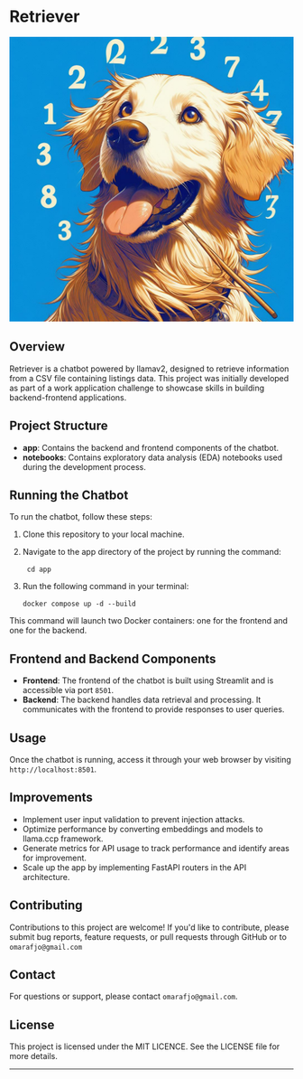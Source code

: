 # Retriever

![Retriever](./app/frontend/props/retriever.jpeg)


## Overview

Retriever is a chatbot powered by llamav2, designed to retrieve information from a CSV file containing listings data.
This project was initially developed as part of a work application challenge to
showcase skills in building backend-frontend applications.

## Project Structure

- **app**: Contains the backend and frontend components of the chatbot.
- **notebooks**: Contains exploratory data analysis (EDA) notebooks used during the development process.

## Running the Chatbot

To run the chatbot, follow these steps:

1. Clone this repository to your local machine.
2. Navigate to the app directory of the project by running the command:
   ```
    cd app
    ```
3. Run the following command in your terminal:

   ```
   docker compose up -d --build
   ```

This command will launch two Docker containers: one for the frontend and one for the backend.

## Frontend and Backend Components

- **Frontend**: The frontend of the chatbot is built using Streamlit and is accessible via port `8501`.
- **Backend**: The backend handles data retrieval and processing.
  It communicates with the frontend to provide responses to user queries.

## Usage

Once the chatbot is running, access it through your web browser by visiting `http://localhost:8501`.

## Improvements

- Implement user input validation to prevent injection attacks.
- Optimize performance by converting embeddings and models to llama.ccp framework.
- Generate metrics for API usage to track performance and identify areas for improvement.
- Scale up the app by implementing FastAPI routers in the API architecture.

## Contributing

Contributions to this project are welcome! If you'd like to contribute, please submit bug reports, 
feature requests, or pull requests through GitHub or to ``omarafjo@gmail.com``

## Contact

For questions or support, please contact ``omarafjo@gmail.com``.

## License

This project is licensed under the MIT LICENCE. See the LICENSE file for more details.

---


